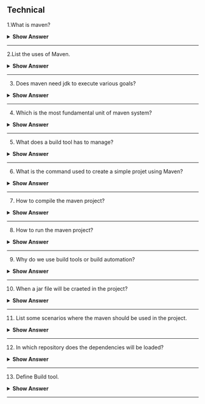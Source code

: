 ## Technical 
1.What is maven?

<details> <summary> <b> Show Answer </b> </summary>

- Maven is a tool used in Java to build a project and to handle dependency and documentation.
- It is based on POM. (Project Object Model) : which is an XML file, contains information to project a configuration information to build the project.

</details>

---

2.List the uses of Maven.

<details> <summary> <b> Show Answer </b> </summary>

- Maven is a building tool used for creating projects , build reports , integerating , deals with dependency and documentation.
- It has made the life of develeoper easier, by making the process of building projects simple.
- It increases the reusability.

</details>

---

3. Does maven need jdk to execute various goals?

<details> <summary> <b> Show Answer </b> </summary>

Yes

<details> <summary> <b> Explanation </b> </summary>

- We need compatible version of jdk to execute maven. jdk should be installed & JAVA_HOME environment variable should be set properly. 
-  We need Java to execute maven. Java should be installed to set <code> JAVA_HOME environment varaiable </code> to point to a valid Java SDK(Like Java 8)

</details>

</details>

---
4. Which is the most fundamental unit of maven system?

<details> <summary> <b> Show Answer </b> </summary>

- POM (Project Object Model)- which is an XML file having the details of project  structure and contents termed as pom.xml file.

</details>

---

5. What does a build tool has to manage?

<details> <summary> <b> Show Answer </b> </summary>

- Generate source code
- Create documentation from the source code generated.
- Compiles the source code
- Packages the compiled code into JAR, WAR, EAR file.
- Install the packaged code into Local, Remote repository.
 
</details>

---

6. What is the command used to create a simple projet using Maven?

<details> <summary> <b> Show Answer </b> </summary>

- We can create a simple project in maven using <code> archetype:generate </code> in command promt using maven.
- Syntax to generate a project architecture

<code>

mvn archetype:generate -DgroupId=groupid -DartifactId=artifactid -DarchetypeArtifactId=maven-archetype-quickstart -DinteractiveMode=booleanValue

</code>

</details>

---

7. How to compile the maven project?

<details> <summary> <b> Show Answer </b> </summary>


 - To compile go to the project directory.(like: C:\Users\IT\SQUARECALCULATOR) and write the follwoing command 

<code>

mvn clean compile  

</code>

- When you check your project directory, target directory will be craeted.

</details>

---

8. How to run the maven project?

<details> <summary> <b> Show Answer </b> </summary>

 - To run the project, go to the project directory\target\classes.(like: C:\Users\IT\SQUARECALCULATOR\target\classes) and write the follwoing command 

<code>

java com.javatpoint.App  

</code>

</details>

---

9.  Why do we use build tools or build automation?

<details> <summary> <b> Show Answer </b> </summary>

- In small projects, developers will often manually invoke the build process. This is not practical for larger projects, where it is very hard to keep track of what needs to be built, in what sequence and what dependencies there are in the building process. Using an automation tool allows the build process to be more consistent.
 
Various build tools available(Naming only few):
 
   - For java - Ant,Maven,Gradle.
   - For .NET framework - NAnt
   - C# - MsBuild
 
</details>

---


10. When a jar file will be craeted in the project?

<details> <summary> <b> Show Answer </b> </summary>


- Jar file will be created inside the project/target directory, When you execute the command <code> mvn package </code> in the command prompt to package the maven project.

</details>

---  

11. List some scenarios where the maven should be used in the project.

<details> <summary> <b> Show Answer </b> </summary>

- If the project needs to have quick documentation, compiling and packaging of source coide into JAR/ZIP files.
- If the project requires a huge amount of dependencies.
- If the version of dependecies requires a frequent up-gradation.

</details>

---

12. In which repository does the dependencies will be loaded?

<details> <summary> <b> Show Answer </b> </summary>

- The dependencies will be loaded in  the Local repository

</details>

---

13. Define Build tool.

<details> <summary> <b> Show Answer </b> </summary>

- Build tools are programs that automate the creation of executable applications from source code (e.g., .apk for an Android app, jar war for java apps). Building incorporates compiling,linking and packaging the code into a usable or executable form.
 
- Basically build automation is the act of scripting or automating a wide variety of tasks that software developers do in their day-to-day activities like:
 
  1. Downloading dependencies.
  2. Compiling source code into binary code.
  3. Packaging that binary code.
  4. Running tests.
  5. Deployment to production systems.

 </details>

---









